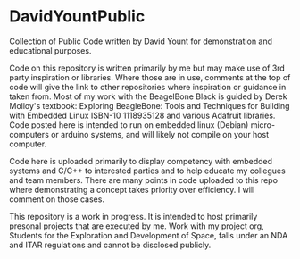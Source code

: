 # DavidYountPublic
 Collection of Public Code written by David Yount for demonstration and educational purposes.

Code on this repository is written primarily by me but may make use of 3rd party inspiration or libraries. Where those are in use, comments at the top of code will give the link to other repositories where inspiration or guidance in taken from. Most of my work with the BeagelBone Black is guided by Derek Molloy's textbook: Exploring BeagleBone: Tools and Techniques for Building with Embedded Linux ISBN-10 1118935128 and various Adafruit libraries. Code posted here is intended to run on embedded linux (Debian) micro-computers or arduino systems, and will likely not compile on your host computer.

Code here is uploaded primarily to display competency with embedded systems and C/C++ to interested parties and to help educate my collegues and team members. There are many points in code uploaded to this repo where demonstrating a concept takes priority over efficiency. I will comment on those cases.

This repository is a work in progress. It is intended to host primarily presonal projects that are executed by me. Work with my project org, Students for the Exploration and Development of Space, falls under an NDA and ITAR regulations and cannot be disclosed publicly. 
 
